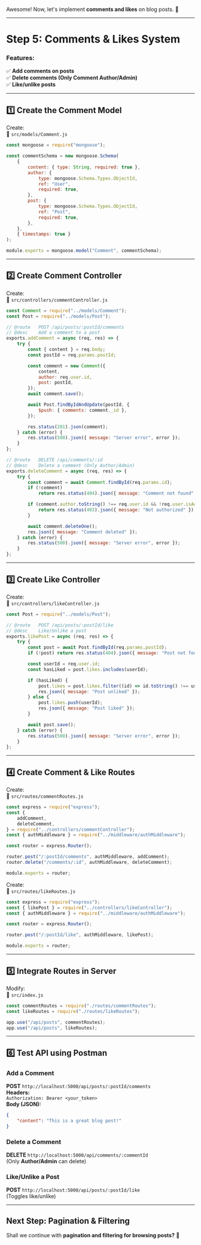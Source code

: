 Awesome! Now, let's implement **comments and likes** on blog posts. 🚀

---

# **Step 5: Comments & Likes System**

### **Features:**

✅ **Add comments on posts**  
✅ **Delete comments (Only Comment Author/Admin)**  
✅ **Like/unlike posts**

---

## **1️⃣ Create the Comment Model**

Create:  
📂 `src/models/Comment.js`

```javascript
const mongoose = require("mongoose");

const commentSchema = new mongoose.Schema(
    {
        content: { type: String, required: true },
        author: {
            type: mongoose.Schema.Types.ObjectId,
            ref: "User",
            required: true,
        },
        post: {
            type: mongoose.Schema.Types.ObjectId,
            ref: "Post",
            required: true,
        },
    },
    { timestamps: true }
);

module.exports = mongoose.model("Comment", commentSchema);
```

---

## **2️⃣ Create Comment Controller**

Create:  
📂 `src/controllers/commentController.js`

```javascript
const Comment = require("../models/Comment");
const Post = require("../models/Post");

// @route   POST /api/posts/:postId/comments
// @desc    Add a comment to a post
exports.addComment = async (req, res) => {
    try {
        const { content } = req.body;
        const postId = req.params.postId;

        const comment = new Comment({
            content,
            author: req.user.id,
            post: postId,
        });
        await comment.save();

        await Post.findByIdAndUpdate(postId, {
            $push: { comments: comment._id },
        });

        res.status(201).json(comment);
    } catch (error) {
        res.status(500).json({ message: "Server error", error });
    }
};

// @route   DELETE /api/comments/:id
// @desc    Delete a comment (Only Author/Admin)
exports.deleteComment = async (req, res) => {
    try {
        const comment = await Comment.findById(req.params.id);
        if (!comment)
            return res.status(404).json({ message: "Comment not found" });

        if (comment.author.toString() !== req.user.id && !req.user.isAdmin) {
            return res.status(403).json({ message: "Not authorized" });
        }

        await comment.deleteOne();
        res.json({ message: "Comment deleted" });
    } catch (error) {
        res.status(500).json({ message: "Server error", error });
    }
};
```

---

## **3️⃣ Create Like Controller**

Create:  
📂 `src/controllers/likeController.js`

```javascript
const Post = require("../models/Post");

// @route   POST /api/posts/:postId/like
// @desc    Like/Unlike a post
exports.likePost = async (req, res) => {
    try {
        const post = await Post.findById(req.params.postId);
        if (!post) return res.status(404).json({ message: "Post not found" });

        const userId = req.user.id;
        const hasLiked = post.likes.includes(userId);

        if (hasLiked) {
            post.likes = post.likes.filter((id) => id.toString() !== userId);
            res.json({ message: "Post unliked" });
        } else {
            post.likes.push(userId);
            res.json({ message: "Post liked" });
        }

        await post.save();
    } catch (error) {
        res.status(500).json({ message: "Server error", error });
    }
};
```

---

## **4️⃣ Create Comment & Like Routes**

Create:  
📂 `src/routes/commentRoutes.js`

```javascript
const express = require("express");
const {
    addComment,
    deleteComment,
} = require("../controllers/commentController");
const { authMiddleware } = require("../middleware/authMiddleware");

const router = express.Router();

router.post("/:postId/comments", authMiddleware, addComment);
router.delete("/comments/:id", authMiddleware, deleteComment);

module.exports = router;
```

Create:  
📂 `src/routes/likeRoutes.js`

```javascript
const express = require("express");
const { likePost } = require("../controllers/likeController");
const { authMiddleware } = require("../middleware/authMiddleware");

const router = express.Router();

router.post("/:postId/like", authMiddleware, likePost);

module.exports = router;
```

---

## **5️⃣ Integrate Routes in Server**

Modify:  
📂 `src/index.js`

```javascript
const commentRoutes = require("./routes/commentRoutes");
const likeRoutes = require("./routes/likeRoutes");

app.use("/api/posts", commentRoutes);
app.use("/api/posts", likeRoutes);
```

---

## **6️⃣ Test API using Postman**

### **Add a Comment**

**POST** `http://localhost:5000/api/posts/:postId/comments`  
**Headers:**  
`Authorization: Bearer <your_token>`  
**Body (JSON):**

```json
{
    "content": "This is a great blog post!"
}
```

### **Delete a Comment**

**DELETE** `http://localhost:5000/api/comments/:commentId`  
(Only **Author/Admin** can delete)

### **Like/Unlike a Post**

**POST** `http://localhost:5000/api/posts/:postId/like`  
(Toggles like/unlike)

---

## **Next Step: Pagination & Filtering**

Shall we continue with **pagination and filtering for browsing posts?** 🚀
